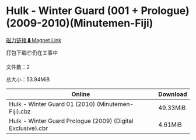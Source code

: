 # Hulk - Winter Guard (001 + Prologue)(2009-2010)(Minutemen-Fiji)

[磁力链接⬇Magnet Link](magnet:?xt=urn:btih:dabfd85d33801750bfd6fd0e563a7de9deb2ea58&dn=Hulk%20-%20Winter%20Guard%20%28001%20%2B%20Prologue%29%282009-2010%29%28Minutemen-Fiji%29)

打包下载📦仍在工事中

文件数：2

总大小：53.94MiB

Online | Download
--- | ---
Hulk - Winter Guard 01 (2010) (Minutemen-Fiji).cbz | 49.33MiB
Hulk - Winter Guard Prologue (2009) (Digital Exclusive).cbr | 4.61MiB